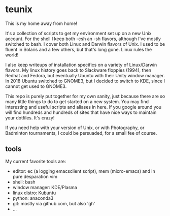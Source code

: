 # teunix

This is my home away from home!

It's a collection of scripts to get my environment set up on a new
Unix account. For the shell I keep both -csh an -sh flavors, although I've
mostly switched to bash. I cover both Linux and Darwin flavors of Unix.
I used to be fluent in Solaris and a few others, but that's long gone.
Linux rules the world!

I also keep writeups of installation specifics on a variety of Linux/Darwin
flavors. My linux history goes back to Slackware floppies (1994), then
Redhat and Fedora, but eventually Ubuntu with their Unity window manager.
In 2018 Ubuntu switched to GNOME3, but I decided to switch to KDE,
since I cannot get used to GNOME3. 

This repo is purely put together for my own sanity, just because there
are so many little things to do to get started on a new system.
You may find interesting and useful scripts and aliases in here. If you google
around you will find hundreds and hundreds of sites that have nice
ways to maintain your dotfiles. It's crazy!

If you need help with your version of Unix, or with Photography, or
Badminton tournaments, I could be persuaded, for a small fee of
course.

## tools

My current favorite tools are:

* editor: ec (a logging emacsclient script), mem (micro-emacs) and in pure desparation vim
* shell:  bash
* window manager: KDE/Plasma
* linux distro: Kubuntu
* python: anaconda3
* git: mostly via github.com, but also 'gh'
* ...
